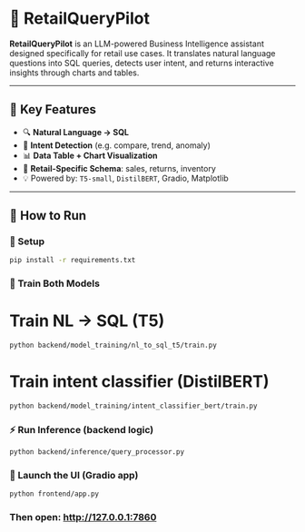 # 🛒 RetailQueryPilot

**RetailQueryPilot** is an LLM-powered Business Intelligence assistant designed specifically for retail use cases. It translates natural language questions into SQL queries, detects user intent, and returns interactive insights through charts and tables.

---

## 📌 Key Features

- 🔍 **Natural Language → SQL**
- 🧠 **Intent Detection** (e.g. compare, trend, anomaly)
- 📊 **Data Table + Chart Visualization**
- 🛒 **Retail-Specific Schema**: sales, returns, inventory
- 💡 Powered by: `T5-small`, `DistilBERT`, Gradio, Matplotlib

---

## 🧪 How to Run

### 🔧 Setup

```bash
pip install -r requirements.txt
```
### 🏁 Train Both Models
# Train NL → SQL (T5)
```bash
python backend/model_training/nl_to_sql_t5/train.py
```
# Train intent classifier (DistilBERT)
```bash
python backend/model_training/intent_classifier_bert/train.py
```
### ⚡ Run Inference (backend logic)

```bash
python backend/inference/query_processor.py
```
### 🎨 Launch the UI (Gradio app)

```bash
python frontend/app.py
```

### Then open: http://127.0.0.1:7860
